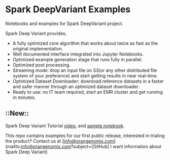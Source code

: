 # Spark DeepVariant Examples
Notebooks and examples for Spark DeepVariant project.

Spark Deep Variant provides,
* A fully optimized core algorithm that works about twice as fast as the original implementation.
* Well documented interface integrated into Jupyter Notebooks.
* Optimized example generation stage that runs fully in parallel.
* Optimized post processing.
* Streaming mode: drop an input file on S3(or any other distributed file system of your preference) and start getting results in near real-time.
* Optimized Dataset Downloader: download reference datasets in a faster and safer manner through an optimized dataset downloader.
* Ready to use: no IT team required, start an EMR cluster and get running in minutes.

## ::New::
Spark Deep Variant Tutorial [video](https://youtu.be/YP3xGTQf81o?si=dEMoNHLQ_1RbPshk), and [sample notebook](https://github.com/OrangeGenomix/spark-deepvariant-examples/blob/main/examples/SparkDeepVariantTutorial.ipynb).


This repo contains examples for our first public release, interested in trialing the product? Contact us at [info@orangenomix.com](mailto:info@orangenomix.com?subject=[GitHub] I want information about Spark Deep Variant)
